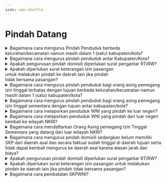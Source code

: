 ```yaml
---
icon: van-shuttle
---
```


# Pindah Datang

<details>

<summary>Bagaimana cara mengurus Pindah Penduduk berbeda kelurahan/kecamatan namun masih dalam 1 (satu) kabupaten/kota?</summary>

Berdasarkan ketentutan Pasal 25 ayat (3)&#x20;Peraturan Presiden 96 Tahun 2018 bahwa syarat\
pengurusan pindah penduduk adalah Fotokopi Kartu&#x20;Keluarga, dengan tata caranya sebagai berikut:

**a.** WNI mengisi Formulir Pendaftaran Perpindahan&#x20;Penduduk (F-1.03);\
**b.** WNI melampirkan fotokopi KK;\
**c.** Dalam hal penduduk menumpang KK, menyewa&#x20;rumah, kontrak dan kost perlu menyerahkan surat&#x20;pernyataan tidak keberatan dari pemilik rumah;\
**d.** Apabila Kepala Keluarga dan seluruh anggota&#x20;keluarga pindah, maka Disdukcapil\
Kabupaten/Kota menerbitkan KK dengan nomor&#x20;KK tetap;\
**e.** Dalam hal Kepala Keluarga tidak pindah, maka&#x20;Disdukcapil Kabupaten/Kota menerbitkan KK&#x20;dengan nomor KK tetap;\
**f.** Dalam hal Kepala Keluarga pindah namun&#x20;anggota keluarga tidak pindah, maka Disdukcapil&#x20;menerbitkan KK dengan nomor KK baru;\
**g.** Dalam hal anggota keluarga yang tidak pindah&#x20;dan tidak memenuhi syarat menjadi Kepala\
Keluarga maka ditumpangkan ke Kartu Keluarga&#x20;lainnya dan diterbitkan Kartu Keluarga karena&#x20;menumpang;\
**h.** Disdukcapil menarik KTP-el dan/atau KIA bagi&#x20;penduduk yang pindah dan mengganti KTP-el&#x20;dan/atau KIA dengan alamat baru;&#x20;33\
**i.** Disdukcapil memusnahkan KTP-el dan/atau KIA&#x20;alamat lama; dan\
**j.** Disdukcapil menerbitkan KK bagi penduduk yang&#x20;pindah dengan alamat baru.

Catatan:\
a. Tidak perlu diterbitkan SKPWNI;

b. Untuk pelayanan online/daring, persyaratan yang&#x20;discan/difoto untuk diunggah harus aslinya.

**Sumber rujukan:**

* Pasal 25 ayat (3) Peraturan Presiden Nomor 96  &#x20;Tahun 2018 tentang Persyaratan dan Tata Cara  &#x20;Pendaftaran Penduduk dan Pencatatan Sipil. ([link](https://peraturan.go.id/id/perpres-no-96-tahun-2018))
* Peraturan Menteri Dalam Negeri Nomor 109 Tahun  &#x20;2019 tentang Formulir dan Buku Yang Digunakan  &#x20;Dalam Administrasi Kependudukan. ([link](https://peraturan.go.id/id/permendagri-no-109-tahun-2019))
* Surat Edaran Dirjen Dukcapil Nomor  &#x20;470/13287/Dukcapil Tanggal 28 September 2021  &#x20;Tentang Jenis Layanan, Persyaratan dan  &#x20;Penjelasan Pendaftaran Penduduk dan Pencatatan.

{% hint style="success" %}
Dibuat:  23 Juni 2025 10:00 WIB | Perubahan terakhir: 23 Juni 2025 10:00 WIB
{% endhint %}

</details>



<details>

<summary>Bagaimana cara mengurus pindah penduduk antar Kabupaten/Kota?</summary>

Berdasarkan ketentutan Pasal 25 ayat (3)&#x20;Peraturan Presiden 96 Tahun 2018 bahwa syarat\
pengurusan pindah penduduk adalah Fotokopi Kartu&#x20;Keluarga. Penduduk mengurus penerbitan Surat&#x20;Keterangan Pindah WNI (SKPWNI) dari Disdukcapil&#x20;daerah asal selanjutnya SKPWNI diserahkan ke&#x20;Disdukcapil daerah tujuan untuk dilakukan penerbitan&#x20;KK dan KTP-el/KIA dengan alamat baru.

**Tata cara mengurus SKPWNI dari daerah asal:**\
a. WNI mengisi Formulir Pendaftaran Perpindahan&#x20;Penduduk (F-1.03);\
b. WNI melampirkan fotokopi KK;\
c. Dinas menerbitkan KK dengan nomor KK tetap&#x20;apabila Kepala Keluarga tidak pindah;\
d. Dinas menerbitkan KK dengan nomor KK baru&#x20;apabila Kepala Keluarga pindah namun anggota&#x20;keluarga tidak pindah;\
e. Dalam hal seluruh anggota keluarga masih&#x20;berusia di bawah 17 tahun tidak pindah, maka\
diperlukan kepala keluarga yang telah dewasa.&#x20;Solusinya adalah ada Saudara yang bersedia\
pindah menjadi Kepala Keluarga di dalam&#x20;Keluarga ini atau anak-anak dimaksud dititipkan\
pada Kartu Keluarga saudaranya yang terdekat&#x20;dengan membuat surat pernyataan bersedia\
menjadi wali;\
f. Disdukcapil menerbitkan SKPWNI bagi penduduk&#x20;yang pindah; dan\
g. Disdukcapil tidak menarik KTPel dan/atau KIA&#x20;penduduk yang pindah, karena KTPel dan/atau&#x20;KIA ditarik di daerah tujuan.

**Catatan:**\
Untuk pelayanan online/Daring, persyaratan yang&#x20;discan/difoto untuk diunggah harus aslinya.

**Tata cara ketika telah berada di daerah tujuan:**

a. WNI menyerahkan SKPWNI di Disdukcapil&#x20;Tujuan;\
b. Dalam hal WNI menumpang KK, menyewa rumah,&#x20;kontrak dan kost perlu menyerahkan surat&#x20;pernyataan tidak keberatan dari pemilik rumah di&#x20;tempat layanan tujuan;\
c. WNI menyerahkan KTPel dan/atau KIA alamat&#x20;lama untuk diterbitkan KTP-el dan/atau KIA\
dengan alamat baru; dan\
d. Dalam hal WNI secara faktual sudah berada di&#x20;daerah tujuan dan belum mempunyai SKP\
maka Disdukcapil tujuan membantu komunikasi&#x20;melalui media elektronik untuk pengurusan SKP&#x20;dengan Disdukcapil daerah asal dilengkapi\
dengan:

1. WNI mengisi Formulir Pendaftaran   \
   Perpindahan Penduduk (F-1.03);
2. WNI melampirkan fotokopi KK;
3. Dalam hal WNI tidak dapat melampirkan KK,   &#x20;maka WNI dapat mengisi Formulir   \
   Pendaftaran Perpindahan Penduduk (F-1.03)   &#x20;secara lengkap dengan meminta informasi   \
   NIK dan Nomor KK ke Disdukcapil daerah   &#x20;tujuan. Disdukcapil daerah tujuan melakukan   \
   pencarian data melalui SIAK Konsolidasi   &#x20;untuk mengetahui NIK dan Nomor KK;
4. Dinas daerah tujuan membuat surat   &#x20;permohonan kepada Disdukcapil daerah asal   \
   agar melakukan penerbitan SKPWNI.   &#x20;Permohonan ini dengan melampirkan Formulir   \
   Pendaftaran Perpindahan Penduduk (F-1.03).

e. Disdukcapil menerbitkan KTP-el dan/atau KIA&#x20;dengan alamat baru.\
f. Disdukcapil memusnahkan KTP-el dan/atau KIA&#x20;alamat lama.

**Sumber rujukan:**

* Pasal 25 ayat (3) Peraturan Presiden Nomor 96  Tahun 2018 tentang Persyaratan dan Tata Cara  &#x20;Pendaftaran Penduduk dan Pencatatan Sipil. ([link](https://peraturan.go.id/id/permendagri-no-108-tahun-2019))
* Pasal 31 Peraturan Menteri Dalam Negeri Nomor  &#x20;108 Tahun 2019 Persyaratan dan Tata Cara  &#x20;Pendaftaran Penduduk dan Pencatatan Sipil. ([link](https://peraturan.go.id/id/permendagri-no-108-tahun-2019))
* Peraturan Menteri Dalam Negeri Nomor 109 Tahun  &#x20;2019 tentang Formulir dan Buku Yang Digunakan  &#x20;Dalam Administrasi Kependudukan. ([link](https://peraturan.go.id/id/permendagri-no-109-tahun-2019))
* Surat Edaran Dirjen Dukcapil No.  &#x20;470/13287/Dukcapil Tanggal 28 September 2021  \
  Tentang Jenis Layanan, Persyaratan dan  &#x20;Penjelasan Pendaftaran Penduduk dan Pencatatan sipil

{% hint style="success" %}
Dibuat:  23 Juni 2025 10:00 WIB | Perubahan terakhir: 23 Juni 2025 10:00 WIB
{% endhint %}

</details>



<details>

<summary>Apakah pengurusan pindah domisili diperlukan surat pengantar RT/RW?</summary>

Proses penerbitan SKPWNI telah diatur pada&#x20;Peraturan Presiden Nomor 96 Tahun 2018 dan\
Peraturan Menteri Dalam Negeri Nomor 108 Tahun&#x20;2019 bahwa pengurusan SKPWNI sudah tidak&#x20;diperlukan lagi pengantar RT/RW maupun kelurahan.

**Sumber rujukan:**

* Pasal 25 ayat (3) Peraturan Presiden Nomor 96  &#x20;Tahun 2018 tentang Persyaratan dan Tata Cara  &#x20;Pendaftaran Penduduk dan Pencatatan Sipil. ([link](https://peraturan.go.id/id/perpres-no-96-tahun-2018))
* Pasal 28 ayat (1) Peraturan Menteri Dalam Negeri  &#x20;47  \
  Nomor 108 Tahun 2019 Persyaratan dan Tata Cara  &#x20;Pendaftaran Penduduk dan Pencatatan Sipil. ([link](https://peraturan.go.id/id/permendagri-no-108-tahun-2019))
* Surat Edaran Dirjen Dukcapil Nomor  &#x20;471.12/18749/Dukcapil tanggal 10 Oktober 2018  \
  tentang Pindah Datang Penduduk.

{% hint style="success" %}
Dibuat:  23 Juni 2025 10:00 WIB | Perubahan terakhir: 23 Juni 2025 10:00 WIB
{% endhint %}

</details>



<details>

<summary>Apakah diperlukan surat keterangan izin pasangan<br>untuk melakukan pindah ke daerah lain jika pindah<br>tidak bersama pasangan?</summary>

Proses penerbitan SKPWNI sebagaimana diatur&#x20;pada Peraturan Presiden 96 Tahun 2018 dan\
Permendagri 108 Tahun 2019 bahwa pengurusan&#x20;SKPWNI hanya mensyaratkan fotokopi Kartu Keluarga&#x20;dan tidak tercantum syarat surat keterangan izin&#x20;pasangan.

**Sumber rujukan:**

* Pasal 25 ayat (3) Peraturan Presiden Nomor 96  &#x20;Tahun 2018 tentang Persyaratan dan Tata Cara  &#x20;Pendaftaran Penduduk dan Pencatatan Sipil. ([link](https://peraturan.go.id/id/perpres-no-96-tahun-2018))
* Pasal 28 ayat (1) Peraturan Menteri Dalam Negeri  &#x20;Nomor 108 Tahun 2019 Persyaratan dan Tata Cara  &#x20;Pendaftaran Penduduk dan Pencatatan Sipil. ([link](https://peraturan.go.id/id/permendagri-no-108-tahun-2019))
* Surat Edaran Dirjen Dukcapil Nomor  &#x20;471.12/18749/Dukcapil tanggal 10 Oktober 2018  \
  tentang Pindah Datang Penduduk.

{% hint style="success" %}
Dibuat:  23 Juni 2025 10:00 WIB | Perubahan terakhir: 23 Juni 2025 10:00 WIB
{% endhint %}

</details>



<details>

<summary>Bagaimana cara mengurus pindah penduduk bagi orang asing pemegang izin tinggal terbatas dengan tujuan berbeda kelurahan/kecamatan namun masih dalam 1 (satu) kabupaten/kota?</summary>

Berdasarkan ketentutan Pasal 27 ayat (3)&#x20;Peraturan Presiden Nomor 96 Tahun 2018 bahwa\
syarat pengurusan pindah penduduk orang asing&#x20;pemegang izin tinggal sementara adalah:\
a. Fotokopi surat keterangan tempat tinggal;\
b. Fotokopi Dokumen Perjalanan; dan\
c. Fotokopi kartu izin tinggal terbatas.\
\
Tata cara:\
a. OA mengisi F-1.03;\
b. OA melampirkan fotokopi SKTT, Dokumen&#x20;Perjalanan dan KITAS;\
c. Dalam hal OA menumpang KK, menyewa rumah,&#x20;kontrak dan kost perlu menyerahkan surat\
pernyataan tidak keberatan dari pemilik rumah;&#x20;                                                                                   d. Disdukcapil menarik SKTT bagi OA yang pindah&#x20;dan mengganti SKTT dengan alamat baru; dan\
e. Disdukcapil menerbitkan SKTT bagi OA yang&#x20;pindah dengan alamat baru.\
Catatan:\
Tidak perlu diterbitkan SKP.

**Sumber rujukan:**

* Pasal 27 ayat (3) Peraturan Presiden Nomor 96  &#x20;Tahun 2018 tentang Persyaratan dan Tata Cara  &#x20;Pendaftaran Penduduk dan Pencatatan Sipil.
* Peraturan Menteri Dalam Negeri Nomor 109 Tahun  &#x20;2019 tentang Formulir dan Buku Yang Digunakan  &#x20;Dalam Administrasi Kependudukan.
* Surat Edaran Dirjen Dukcapil Nomor  &#x20;470/13287/Dukcapil Tanggal 28 September 2021  \
  Tentang Jenis Layanan, Persyaratan dan  &#x20;Penjelasan Pendaftaran Penduduk dan Pencatatan  &#x20;Sipil.

{% hint style="success" %}
Dibuat:  23 Juni 2025 10:00 WIB | Perubahan terakhir: 23 Juni 2025 10:00 WIB
{% endhint %}

</details>



<details>

<summary>Bagaimana cara mengurus pindah penduduk bagi orang asing pemegang izin tinggal sementara dengan tujuan antar kabupaten/kota?</summary>

Berdasarkan ketentutan Pasal 27 ayat (3)&#x20;Peraturan Presiden Nomor 96 Tahun 2018 bahwa\
syarat pengurusan pindah penduduk orang asing&#x20;pemegang izin tinggal sementara adalah:\
a. Fotokopi surat keterangan tempat tinggal;\
b. Fotokopi Dokumen Perjalanan; dan\
c. Fotokopi kartu izin tinggal terbatas.\
\
Orang asing mengurus penerbitan Surat&#x20;Keterangan Pindah (SKP) dari Disdukcapil daerah asal&#x20;selanjutnya SKP diserahkan ke Disdukcapil daerah&#x20;tujuan untuk dilakukan penerbitan SKTT yang baru.&#x20;Tata cara mengurus SKP dari daerah asal:\
a. OA mengisi Formulir Pendaftaran Perpindahan&#x20;Penduduk (F-1.03);\
b. OA melampirkan fotokopi SKTT, Dokumen&#x20;Perjalanan dan KITAS (ditambah);\
c. Disdukcapil menerbitkan SKP bagi OA yang&#x20;pindah; dan\
d. Disdukcapil tidak menarik SKTT OA yang pindah,&#x20;karena SKTT ditarik di daerah tujuan.

Tata cara mengurus pindah di daerah tujuan:\
a. OA menyerahkan SKP di Disdukcapi Tujuan\
b. Dalam hal OA menempati rumah orang lain,&#x20;kontrak dan kost perlu menyerahkan surat\
pernyataan tidak keberatan dari pemilik rumah.&#x20;                                                                                   c. OA menyerahkan SKTT alamat lama untuk&#x20;diterbitkan SKTT dengan alamat baru\
\
**Sumber rujukan:**

* Pasal 27 ayat (3) Peraturan Presiden Nomor 96  &#x20;Tahun 2018 tentang Persyaratan dan Tata Cara  &#x20;Pendaftaran Penduduk dan Pencatatan Sipil.
* Peraturan Menteri Dalam Negeri Nomor 109 Tahun  &#x20;2019 tentang Formulir Dan Buku Yang Digunakan  &#x20;Dalam Administrasi Kependudukan.
* Surat Dirjen Dukcapil yang ditujukan kepada Kepala  &#x20;Dinas Dukcapil di Seluruh Indonesia Nomor  &#x20;470/13287/Dukcapil tanggal 28 September 2021 hal  &#x20;Jenis Layanan, Persyaratan dan Penjelasan  &#x20;Pendaftaran Penduduk dan Pencatatan Sipil.

{% hint style="success" %}
Dibuat:  23 Juni 2025 10:00 WIB | Perubahan terakhir: 23 Juni 2025 10:00 WIB
{% endhint %}

</details>



<details>

<summary>Bagaimana cara melaporkan penduduk WNI yang pindah ke luar negeri?</summary>

Berdasarkan ketentutan Pasal 28 ayat (2)&#x20;Peraturan Presiden Nomor 96 Tahun 2018 bahwa\
syarat pengurusan pindah WNI ke luar negeri adalah&#x20;Kartu Keluarga dan KTP-el, dengan tata cara sebagai&#x20;berikut:\
a. WNI mengisi Formulir Pendaftaran Perpindahan&#x20;Penduduk (F-1.03);\
b. WNI menyerahkan KK, KTP-el dan/atau KIA&#x20;kepada Disdukcapi;\
c. Disdukcapi menyerahkan SKPLN;\
d. Disdukcapi mengganti KK dan menerbitkan KK&#x20;dengan nomor KK tetap apabila Kepala Keluarga&#x20;tidak pindah;\
e. Disdukcapi menerbitkan KK dengan nomor KK&#x20;baru apabila Kepala Keluarga pindah namun\
anggota keluarga tidak pindah; dan\
f. Dalam hal seluruh anggota keluarga masih berusia&#x20;di bawah 17 tahun tidak pindah, maka diperlukan&#x20;kepala keluarga yang telah dewasa. Solusinya&#x20;adalah ada Saudara yang bersedia pindah menjadi&#x20;Kepala Keluarga di dalam Keluarga ini atau anak-anak dimaksud dititipkan pada Kartu Keluarga&#x20;Saudaranya yang terdekat dengan membuat surat&#x20;pernyataan bersedia menjadi wali.\
\
Catatan:&#x20;WNI yang telah pindah dan berstatus menetap di luar&#x20;negeri wajib melaporkan kepada Perwakilan Republik&#x20;Indonesia paling lambat 30 hari sejak kedatangannya\
sesuai Pasal 18 ayat (3) UU 23/2006.

**Sumber rujukan:**

* Pasal 18 ayat (3) Undang-Undang Nomor 23 Tahun  &#x20;2006 tentang Administrasi Kependudukan.
* Pasal 28 ayat (2) Peraturan Presiden Nomor 96  &#x20;Tahun 2018 tentang Persyaratan dan Tata Cara  &#x20;Pendaftaran Penduduk dan Pencatatan Sipil.
* Peraturan Menteri Dalam Negeri Nomor 109 Tahun  &#x20;2019 tentang Formulir dan Buku Yang Digunakan  &#x20;Dalam Administrasi Kependudukan.
* Surat Edaran Dirjen Dukcapil No.  &#x20;470/13287/Dukcapil Tanggal 28 September 2021  \
  Tentang Jenis Layanan, Persyaratan dan  &#x20;Penjelasan Pendaftaran Penduduk dan Pencatatan  &#x20;Sipil.

{% hint style="success" %}
Dibuat:  23 Juni 2025 10:00 WIB | Perubahan terakhir: 23 Juni 2025 10:00 WIB
{% endhint %}

</details>



<details>

<summary>Bagaimana cara melaporkan penduduk WNI yang pindah dari luar negeri kembali ke wilayah NKRI?</summary>

Berdasarkan ketentutan Pasal 28 ayat (4)&#x20;Peraturan Presiden Nomor 96 Tahun 2018 bahwa\
syarat pengurusan pindah WNI dari luar negeri adalah&#x20;Fotokopi Dokumen Perjalanan Republik Indonesia&#x20;dan SKPLN dari Disdukcapi atau SKP dari&#x20;perwakilan RI.\
Tata cara:\
a. WNI mengisi Formulir Pendaftaran Perpindahan&#x20;Penduduk (F-1.03);\
b. WNI menyerahkan fotokopi Dokumen Perjalanan&#x20;RI/SPLP;\
c. WNI menyerahkan SKPLN dari Disdukcapi (yang&#x20;pernah diterbitkan) atau SKP dari Perwakilan RI&#x20;atau SPNIK atau surat pernyataan; dan\
d. Disdukcapi menerbitkan/mengaktifkan KK, KTP-el&#x20;dan KIA sesuai alamat di dalam wilayah NKRI\
\
Catatan:\
WNI yang datang dari luar negeri wajib melaporkan&#x20;kedatangannya kepada Instansi Pelaksana paling&#x20;lambat 14 hari sejak tanggal kedatangan sesuai Pasal&#x20;19 ayat (1) UU Nomor 23 Tahun 2006.

**Sumber rujukan:**

* Pasal 19 ayat (1) Undang-Undang Nomor 23 Tahun  &#x20;2006 tentang Administrasi Kependudukan.
* Pasal 28 ayat (4) Peraturan Presiden Nomor 96  &#x20;Tahun 2018 tentang Persyaratan dan Tata Cara  &#x20;Pendaftaran Penduduk dan Pencatatan Sipil.
* Peraturan Menteri Dalam Negeri Nomor 109 Tahun  &#x20;2019 tentang Formulir dan Buku Yang Digunakan  &#x20;Dalam Administrasi Kependudukan.
* Surat Edaran Dirjen Dukcapil No.  &#x20;470/13287/Dukcapil Tanggal 28 September 2021  \
  Tentang Jenis Layanan, Persyaratan dan  &#x20;Penjelasan Pendaftaran Penduduk dan Pencatatan  &#x20;Sipil.

{% hint style="success" %}
Dibuat:  23 Juni 2025 10:00 WIB | Perubahan terakhir: 23 Juni 2025 10:00 WIB
{% endhint %}

</details>



<details>

<summary>Bagaimana cara mendaftarkan Orang Asing pemegang Izin Tinggal Sementara yang datang dari luar wilayah NKRI?</summary>

Berdasarkan ketentutan Pasal 28 ayat (5)&#x20;Peraturan Presiden Nomor 96 Tahun 2018 bahwa\
syarat pengurusan pindah WNI dari luar negeri adalah&#x20;Fotokopi Dokumen Perjalanan dan Fotokopi Kartu&#x20;Izin Tinggal Terbatas\
Tata cara:\
a. OA mengisi Formulir Pendaftaran Perpindahan&#x20;Penduduk (F-1.03);\
b. OA menyerahkan fotokopi Dokumen Perjalanan&#x20;dan kartu izin tinggal terbatas;\
c. Dalam hal OA menumpang KK, menyewa rumah,&#x20;kontrak dan kost perlu menyerahkan surat\
pernyataan tidak keberatan dari pemilik rumah; dan\
d. Disdukcapil menerbitkan Surat Keterangan&#x20;Tempat Tinggal dengan masa berlaku sesuai izin&#x20;tinggal terbatas.\
Catatan:\
OA wajib melaporkan kepada Instansi Pelaksana&#x20;paling lambat 14 (empat belas) hari sejak diterbitkan&#x20;ITAS sebagai dasar penerbitan SKTT sesuai Pasal 20&#x20;ayat (1) UU 23/2006.

**Sumber rujukan:**

* Pasal 20 ayat (1) Undang-undang Nomor 23 Tahun  &#x20;2006 tentang Administrasi Kependudukan.
* Pasal 28 ayat (5) Peraturan Presiden Nomor 96  &#x20;Tahun 2018 tentang Persyaratan dan Tata Cara  &#x20;Pendaftaran Penduduk dan Pencatatan Sipil.
* Peraturan Menteri Dalam Negeri Nomor 109 Tahun  &#x20;2019 tentang Formulir dan Buku Yang Digunakan  &#x20;Dalam Administrasi Kependudukan.
* Surat Edaran Dirjen Dukcapil Nomor  &#x20;470/13287/Dukcapil Tanggal 28 September 2021  \
  Tentang Jenis Layanan, Persyaratan dan  &#x20;Penjelasan Pendaftaran Penduduk dan Pencatatan  &#x20;Sipil.

{% hint style="success" %}
Dibuat:  23 Juni 2025 10:00 WIB | Perubahan terakhir: 23 Juni 2025 10:00 WIB
{% endhint %}

</details>



<details>

<summary>Bagaimana cara mengurus pindah domisili sedangkan belum memiliki SKP dari daerah asal dan secara faktual sudah tinggal di daerah tujuan serta tidak dapat kembali mengurus ke daerah asal karena alasan jarak dan biaya?</summary>

Jika secara faktual penduduk telah tinggal di&#x20;daerah tujuan dan belum mengurus SKPWNI karena&#x20;terkendala seperti karena jarak jauh dan biaya yang&#x20;mahal maka pengurusan SKPWNI dapat dibantu oleh&#x20;Disdukcapil daerah tujuan sesuai amanat Pasal 31&#x20;Peraturan Menteri Dalam Negeri 108 Tahun 2019,&#x20;“Dalam hal Penduduk secara faktual telah berdomisili\
di Kabupaten/Kota daerah tujuan, Disdukcapil&#x20;Kaupaten/Kota atau UPT Disdukcapil Kabupaten/Kota&#x20;daerah tujuan membantu komunikasi pengurusan SKP&#x20;melalui surat elektronik atau media elektronik lainnya&#x20;ke Disdukcapil Kabupaten/Kota daerah asal guna\
mendapatkan SKP”.

**Sumber rujukan:**

* Pasal 31 Peraturan Menteri Dalam Negeri Nomor 108  &#x20;Tahun 2019 Persyaratan dan Tata Cara Pendaftaran  &#x20;Penduduk dan Pencatatan Sipil. ([link](https://peraturan.go.id/id/permendagri-no-108-tahun-2019))

{% hint style="success" %}
Dibuat:  23 Juni 2025 10:00 WIB | Perubahan terakhir: 23 Juni 2025 10:00 WIB
{% endhint %}

</details>



<details>

<summary>Apakah pengurusan pindah domisili diperlukan surat pengantar RT/RW?</summary>

Proses penerbitan SKPWNI telah diatur pada&#x20;Peraturan Presiden Nomor 96 Tahun 2018 dan\
Peraturan Menteri Dalam Negeri Nomor 108 Tahun&#x20;2019 bahwa pengurusan SKPWNI sudah tidak&#x20;diperlukan lagi pengantar RT/RW maupun kelurahan.

**Sumber rujukan:**

* Pasal 25 ayat (3) Peraturan Presiden Nomor 96  &#x20;Tahun 2018 tentang Persyaratan dan Tata Cara  &#x20;Pendaftaran Penduduk dan Pencatatan Sipil. ([link](https://peraturan.go.id/id/perpres-no-96-tahun-2018))
* Pasal 28 ayat (1) Peraturan Menteri Dalam Negeri  &#x20;Nomor 108 Tahun 2019 Persyaratan dan Tata Cara  &#x20;Pendaftaran Penduduk dan Pencatatan Sipil. ([link](https://peraturan.go.id/id/permendagri-no-108-tahun-2019))
* Surat Edaran Dirjen Dukcapil Nomor  &#x20;471.12/18749/Dukcapil tanggal 10 Oktober 2018  \
  tentang Pindah Datang Penduduk.

{% hint style="success" %}
Dibuat:  23 Juni 2025 10:00 WIB | Perubahan terakhir: 23 Juni 2025 10:00 WIB
{% endhint %}

</details>



<details>

<summary>Apakah diperlukan surat keterangan izin pasangan untuk melakukan pindah ke daerah lain jika pindah tidak bersama pasangan?</summary>

Proses penerbitan SKPWNI sebagaimana diatur&#x20;pada Peraturan Presiden 96 Tahun 2018 dan\
Permendagri 108 Tahun 2019 bahwa pengurusan&#x20;SKPWNI hanya mensyaratkan fotokopi Kartu Keluarga&#x20;dan tidak tercantum syarat surat keterangan izin&#x20;pasangan.\
\
**Sumber rujukan:**

* Pasal 25 ayat (3) Peraturan Presiden Nomor 96  &#x20;Tahun 2018 tentang Persyaratan dan Tata Cara  &#x20;Pendaftaran Penduduk dan Pencatatan Sipil. ([link](https://peraturan.go.id/id/perpres-no-96-tahun-2018))
* Pasal 28 ayat (1) Peraturan Menteri Dalam Negeri  &#x20;Nomor 108 Tahun 2019 Persyaratan dan Tata Cara  &#x20;Pendaftaran Penduduk dan Pencatatan Sipil. ([link](https://peraturan.go.id/id/permendagri-no-108-tahun-2019))

{% hint style="success" %}
Dibuat:  23 Juni 2025 10:00 WIB | Perubahan terakhir: 23 Juni 2025 10:00 WIB
{% endhint %}

</details>



<details>

<summary>Bagaimana cara pembatalan SKPWNI?</summary>

Sesuai pasal 38 Peraturan Menteri Dalam&#x20;Negeri Nomor 108 Tahun 2019 bahwa pembatalan\
SKWNI dapat dilakukan dengan membawa KK, KTPel, KIA dan SKPWNI ke Disdukcapil tempat penerbitan&#x20;SKPWNI untuk dilakukan pembatalan dokumen&#x20;pendaftaran penduduk dalam hal ini SKPWNI&#x20;berdasarkan berita acara.

**Sumber rujukan:**

* Pasal 38 Peraturan Menteri Dalam Negeri Nomor  &#x20;108 Tahun 2019 Persyaratan dan Tata Cara  &#x20;Pendaftaran Penduduk dan Pencatatan Sipil. ([link](https://peraturan.go.id/id/permendagri-no-108-tahun-2019))
* Sumber data: Pelaporan masalah pada lapor.go.id.

{% hint style="success" %}
Dibuat:  23 Juni 2025 10:00 WIB | Perubahan terakhir: 23 Juni 2025 10:00 WIB
{% endhint %}

</details>
